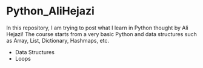 # Python_AliHejazi

In this repository, I am trying to post what I learn in Python thought by Ali Hejazi!
The course starts from a very basic Python and data structures such as Array, List, Dictionary, Hashmaps, etc.
* Data Structures
* Loops

